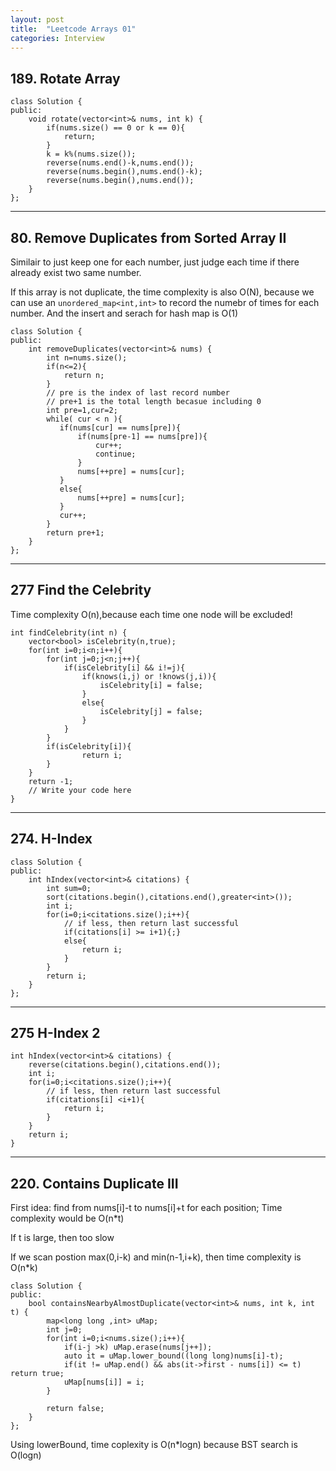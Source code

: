 ```yaml
---
layout: post
title:  "Leetcode Arrays 01"
categories: Interview
---
```

##  189. Rotate Array
```
class Solution {
public:
    void rotate(vector<int>& nums, int k) {
        if(nums.size() == 0 or k == 0){
            return;
        }
        k = k%(nums.size());
        reverse(nums.end()-k,nums.end());
        reverse(nums.begin(),nums.end()-k);
        reverse(nums.begin(),nums.end());
    }
};
```
<hr>

## 80. Remove Duplicates from Sorted Array II
Similair to just keep one for each number, just judge each time if there already exist two same number.

If this array is not duplicate, the time complexity is also O(N), because we can use an
`unordered_map<int,int>` to record the numebr of times for each number. And the insert and serach for hash map is O(1)
```
class Solution {
public:
    int removeDuplicates(vector<int>& nums) {
        int n=nums.size();
        if(n<=2){
            return n;
        }
        // pre is the index of last record number
        // pre+1 is the total length becasue including 0
        int pre=1,cur=2;
        while( cur < n ){
           if(nums[cur] == nums[pre]){
               if(nums[pre-1] == nums[pre]){
                   cur++;
                   continue;
               }
               nums[++pre] = nums[cur];
           }    
           else{
               nums[++pre] = nums[cur];
           }
           cur++;
        }
        return pre+1;
    }
};
```

<hr>

## 277	Find the Celebrity 
Time complexity O(n),because each time one node will be excluded!
```
int findCelebrity(int n) {
    vector<bool> isCelebrity(n,true);
    for(int i=0;i<n;i++){
        for(int j=0;j<n;j++){
            if(isCelebrity[i] && i!=j){
                if(knows(i,j) or !knows(j,i)){
                    isCelebrity[i] = false;
                }
                else{
                    isCelebrity[j] = false;
                }
            }
        }
        if(isCelebrity[i]){
                return i;
        }
    }
    return -1;
    // Write your code here
}
```

<hr>

##  274. H-Index
```
class Solution {
public:
    int hIndex(vector<int>& citations) {
        int sum=0;
        sort(citations.begin(),citations.end(),greater<int>());
        int i;
        for(i=0;i<citations.size();i++){
            // if less, then return last successful
            if(citations[i] >= i+1){;}
            else{
                return i;
            }
        }
        return i;
    }
};
```

<hr>

## 275 H-Index 2
```
int hIndex(vector<int>& citations) {
    reverse(citations.begin(),citations.end());
    int i;
    for(i=0;i<citations.size();i++){
        // if less, then return last successful
        if(citations[i] <i+1){
            return i;
        }
    }
    return i;
}
```
<hr>

## 220. Contains Duplicate III
First idea: find from nums[i]-t to nums[i]+t for each position; Time complexity would be O(n*t)

If t is large, then too slow

If we scan postion max(0,i-k) and min(n-1,i+k), then time complexity is O(n*k)

```
class Solution {
public:
    bool containsNearbyAlmostDuplicate(vector<int>& nums, int k, int t) {
        map<long long ,int> uMap;
        int j=0;
        for(int i=0;i<nums.size();i++){
            if(i-j >k) uMap.erase(nums[j++]);
            auto it = uMap.lower_bound((long long)nums[i]-t);
            if(it != uMap.end() && abs(it->first - nums[i]) <= t) return true;
            uMap[nums[i]] = i;
        }
        
        return false;
    }
};
```

Using lowerBound, time coplexity is O(n*logn) because BST search is O(logn)